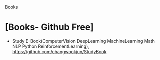 Books

# [Books- Github Free]
+ Study E-Book(ComputerVision DeepLearning MachineLearning Math NLP Python ReinforcementLearning), https://github.com/changwookjun/StudyBook
